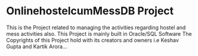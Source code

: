 # OnlinehostelcumMessDB Project
This is the Project related to managing the activities regarding hostel and mess activities also.
This Project is mainly built in Oracle/SQL Software
The Copyrights of this Project hold with its creators and owners i.e Keshav Gupta and Kartik Arora... 
